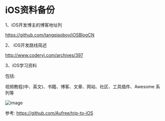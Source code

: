 # iOS资料备份
1、iOS开发博主的博客地址列

https://github.com/tangqiaoboy/iOSBlogCN

2、 iOS开发路线简述

http://www.coderyi.com/archives/397

3、iOS学习资料

包括:

视频教程(中、英文)、书籍、博客、文章、网站、社区、工具插件、Awesome 系列等

![image](https://github.com/Linkknil/iOS_StudyDatas/raw/master/screenshot/studyData.png)

参考:
https://github.com/Aufree/trip-to-iOS
